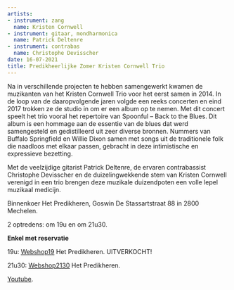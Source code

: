 ```yaml
---
artists:
- instrument: zang
  name: Kristen Cornwell
- instrument: gitaar, mondharmonica
  name: Patrick Deltenre
- instrument: contrabas
  name: Christophe Devisscher
date: 16-07-2021
title: Predikheerlijke Zomer Kristen Cornwell Trio
---
```

Na in verschillende projecten te hebben samengewerkt kwamen de muzikanten van het Kristen 
Cornwell Trio voor het eerst samen in 2014. In de loop van de daaropvolgende jaren volgde 
een reeks concerten en eind 2017 trokken ze de studio in om er een album op te nemen. Met 
dit concert speelt het trio vooral het repertoire van Spoonful – Back to the Blues. Dit 
album is een hommage aan de essentie van de blues dat werd samengesteld en gedistilleerd 
uit zeer diverse bronnen. Nummers van Buffalo Springfield en Willie Dixon samen met songs 
uit de traditionele folk die naadloos met elkaar passen, gebracht in deze intimistische en 
expressieve bezetting. 

Met de veelzijdige gitarist Patrick Deltenre, de ervaren contrabassist Christophe Devisscher en de 
duizelingwekkende stem van Kristen Cornwell verenigd in een trio brengen deze muzikale duizendpoten 
een volle lepel muzikaal medicijn. 

Binnenkoer Het Predikheren, Goswin De Stassartstraat 88 in 2800 Mechelen. 

2 optredens: om 19u en om 21u30. 

**Enkel met reservatie** 

19u: [Webshop19](https://apps.ticketmatic.com/widgets/mechelen/flow/predikheren?event=556426280926&l=nl#!/addtickets) Het Predikheren. UITVERKOCHT! 

21u30: [Webshop2130](https://apps.ticketmatic.com/widgets/mechelen/flow/predikheren?event=372091727115&l=nl#!/addtickets) Het Predikheren.

[Youtube](https://www.youtube.com/watch?v=mdBRq_9yuKQ).